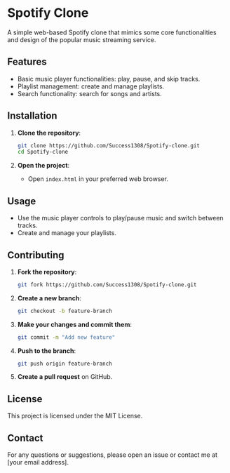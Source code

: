 # Spotify Clone

A simple web-based Spotify clone that mimics some core functionalities and design of the popular music streaming service.

## Features

- Basic music player functionalities: play, pause, and skip tracks.
- Playlist management: create and manage playlists.
- Search functionality: search for songs and artists.

## Installation

1. **Clone the repository**:
    ```bash
    git clone https://github.com/Success1308/Spotify-clone.git
    cd Spotify-clone
    ```

2. **Open the project**:
   - Open `index.html` in your preferred web browser.

## Usage

- Use the music player controls to play/pause music and switch between tracks.
- Create and manage your playlists.

## Contributing

1. **Fork the repository**:
    ```bash
    git fork https://github.com/Success1308/Spotify-clone.git
    ```

2. **Create a new branch**:
    ```bash
    git checkout -b feature-branch
    ```

3. **Make your changes and commit them**:
    ```bash
    git commit -m "Add new feature"
    ```

4. **Push to the branch**:
    ```bash
    git push origin feature-branch
    ```

5. **Create a pull request** on GitHub.

## License

This project is licensed under the MIT License.

## Contact

For any questions or suggestions, please open an issue or contact me at [your email address].
